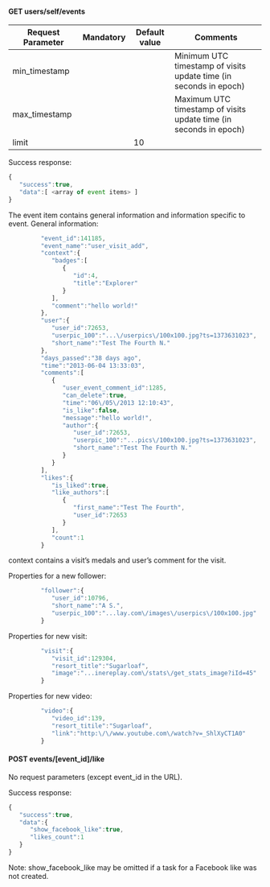 
#### **GET users/self/events**

Request Parameter | Mandatory | Default value | Comments
--- |:---:| --- | ---
min_timestamp | | | Minimum UTC timestamp of visits update time (in seconds in epoch)
max_timestamp | | | Maximum UTC timestamp of visits update time (in seconds in epoch)
limit | | 10 |

Success response:
```javascript
{
   "success":true,
   "data":[ <array of event items> ]
}
```

The event item contains general information and information specific to event. General information:
```javascript
         "event_id":141185,
         "event_name":"user_visit_add",
         "context":{
            "badges":[
               {
                  "id":4,
                  "title":"Explorer"
               }
            ],
            "comment":"hello world!"
         },
         "user":{
            "user_id":72653,
            "userpic_100":"...\/userpics\/100x100.jpg?ts=1373631023",
            "short_name":"Test The Fourth N."
         },
         "days_passed":"38 days ago",
         "time":"2013-06-04 13:33:03",
         "comments":[
            {
               "user_event_comment_id":1285,
               "can_delete":true,
               "time":"06\/05\/2013 12:10:43",
               "is_like":false,
               "message":"hello world!",
               "author":{
                  "user_id":72653,
                  "userpic_100":"...pics\/100x100.jpg?ts=1373631023",
                  "short_name":"Test The Fourth N."
               }
            }
         ],
         "likes":{
            "is_liked":true,
            "like_authors":[
               {
                  "first_name":"Test The Fourth",
                  "user_id":72653
               }
            ],
            "count":1
         }
```
context contains a visit’s medals and user’s comment for the visit.

Properties for a new follower:
```javascript
         "follower":{
            "user_id":10796,
            "short_name":"A S.",
            "userpic_100":"...lay.com\/images\/userpics\/100x100.jpg"
         }
```


Properties for new visit:
```javascript
         "visit":{
            "visit_id":129304,
            "resort_title":"Sugarloaf",
            "image":"...inereplay.com\/stats\/get_stats_image?iId=45"
         }
```


Properties for new video:
```javascript
         "video":{
            "video_id":139,
            "resort_titile":"Sugarloaf",
            "link":"http:\/\/www.youtube.com\/watch?v=_ShlXyCT1A0"
         }
```



#### **POST events/[event_id]/like**

No request parameters (except event_id in the URL).

Success response:
```javascript
{
   "success":true,
   "data":{
      "show_facebook_like":true,
      "likes_count":1
   }
}
```
Note: show_facebook_like may be omitted if a task for a Facebook like was not created.



